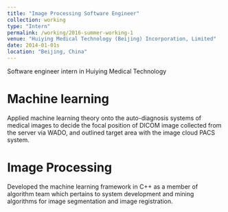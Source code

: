 ```yaml
---
title: "Image Processing Software Engineer"
collection: working
type: "Intern"
permalink: /working/2016-summer-working-1
venue: "Huiying Medical Technology (Beijing) Incorporation, Limited"
date: 2014-01-01s
location: "Beijing, China"
---
```


Software engineer intern in Huiying Medical Technology

Machine learning
======
Applied machine learning theory onto the auto-diagnosis systems of medical images to decide the focal position of DICOM image collected from the server via WADO, and outlined target area with the image cloud PACS system.

Image Processing
======
Developed the machine learning framework in C++ as a member of algorithm team which pertains to system development and mining algorithms for image segmentation and image registration.